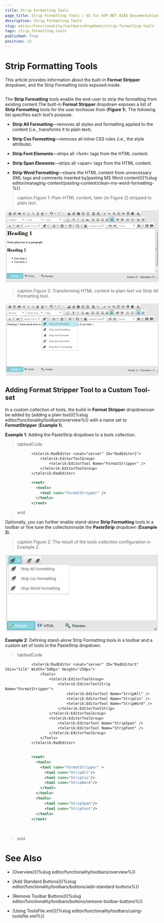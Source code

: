 ```yaml
---
title: Strip Formatting Tools
page_title: Strip Formatting Tools | UI for ASP.NET AJAX Documentation
description: Strip Formatting Tools
slug: editor/functionality/toolbars/dropdowns/strip-formatting-tools
tags: strip,formatting,tools
published: True
position: 13
---
```


# Strip Formatting Tools



This article provides information about the built-in __Format Stripper__ dropdown,	and the Strip Formatting tools exposed inside.

## 

The __Strip Formatting__ tools enable the end-user to strip the formatting from existing content.The built-in __Format Stripper__ dropdown exposes a list of __Strip Formatting__ tools for the user tochoose from (__Figure 1__). The following list specifies each tool’s purpose:

* __Strip All Formatting__—removes all styles and formatting applied to the content (i.e., transforms it to plain text).

* __Strip Css Formatting__—removes all inline CSS rules (i.e., the style attribute).

* __Strip Font Elements__—strips all <font< tags from the HTML content.

* __Strip Span Elements__—strips all <span< tags from the HTML content.

* __Strip Word Formatting__—cleans the HTML content from unnecessary XML tags and comments inserted by[pasting MS Word content]({%slug editor/managing-content/pasting-content/clean-ms-word-formatting-%}).
>caption Figure 1: Plain HTML content, later (in Figure 2) stripped to plain text.

![editor-paste-dialogs-result](images/editor-paste-dialogs-result.png)
>caption Figure 2: Transforming HTML content to plain text via Strip All Formatting tool.

![editor-format-stripper](images/editor-format-stripper.png)

## Adding Format Stripper Tool to a Custom Tool-set

In a custom collection of tools, the build-in __Format Stripper__ dropdowncan be added by [adding a plain tool]({%slug editor/functionality/toolbars/overview%}) with a name set to	__FormatStripper__ (__Example 1__).

__Example 1__: Adding the PasteStrip dropdown to a tools collection.

>tabbedCode

````ASPNET
			<telerik:RadEditor runat="server" ID="RadEditor1">
				<telerik:EditorToolGroup>
					<telerik:EditorTool Name="FormatStripper" />
				</telerik:EditorToolGroup>
			</telerik:RadEditor>
````



````XML
			<root>
			  <tools>
				<tool name="FormatStripper" />
			  </tools>
			</root>
````


>end

Optionally, you can further enable stand-alone __Strip Formatting__ tools in a toolbar or fine tune the collectioninside the __PasteStrip__ dropdown (__Example 2__).
>caption Figure 2: The result of the tools collection configuration in Example 2.

![custom-strip-tools-collection](images/custom-strip-tools-collection.png)

__Example 2__: Defining stand-alone Strip Formatting tools in a toolbar and a custom set of tools in the PasteStrip dropdown.

>tabbedCode

````ASPNET
			<telerik:RadEditor runat="server" ID="RadEditor1" Skin="Silk" Width="500px" Height="250px">
				<Tools>
					<telerik:EditorToolGroup>
						<telerik:EditorToolStrip Name="FormatStripper">
							<telerik:EditorTool Name="StripAll" />
							<telerik:EditorTool Name="StripCss" />
							<telerik:EditorTool Name="StripWord" />
						</telerik:EditorToolStrip>
					</telerik:EditorToolGroup>
					<telerik:EditorToolGroup>
						<telerik:EditorTool Name="StripSpan" />
						<telerik:EditorTool Name="StripFont" />       
					</telerik:EditorToolGroup>
				</Tools>
			</telerik:RadEditor>
	
````



````XML
			<root>
			  <tools>
				<tool name="FormatStripper" >
				  <tool name="StripAll"/>
				  <tool name="StripCss"/>
				  <tool name="StripWord"/>
				</tool>
			  </tools>
			  <tools>
				  <tool name="StripSpan"/>
				  <tool name="StripFont"/>
			  </tools>
			</root>
	
	
````


>end

# See Also

 * [Overview]({%slug editor/functionality/toolbars/overview%})

 * [Add Standard Buttons]({%slug editor/functionality/toolbars/buttons/add-standard-buttons%})

 * [Remove Toolbar Buttons]({%slug editor/functionality/toolbars/buttons/remove-toolbar-buttons%})

 * [Using ToolsFile.xml]({%slug editor/functionality/toolbars/using-toolsfile.xml%})
